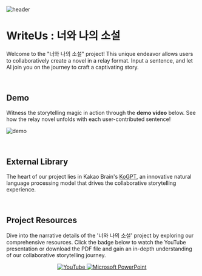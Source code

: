 ![header](https://github.com/smmin21/WriteUs/assets/79392773/d4c65387-d799-44da-8dd1-193eca42f735)


# WriteUs : 너와 나의 소설

Welcome to the "너와 나의 소설" project! This unique endeavor allows users to collaboratively create a novel in a relay format. Input a sentence, and let AI join you on the journey to craft a captivating story.

<br>

## Demo
Witness the storytelling magic in action through the **demo video** below. See how the relay novel unfolds with each user-contributed sentence!

![demo](https://github.com/smmin21/WriteUs/assets/79392773/2f4177ea-9a3b-4d95-98c3-3a192626dff2)

<br>

## External Library

The heart of our project lies in Kakao Brain's [KoGPT](https://github.com/kakaobrain/kogpt), an innovative natural language processing model that drives the collaborative storytelling experience.



<br>

## Project Resources
Dive into the narrative details of the '너와 나의 소설' project by exploring our comprehensive resources. Click the badge below to watch the YouTube presentation or download the PDF file and gain an in-depth understanding of our collaborative storytelling journey.

<p align="center">
  <a href="https://www.youtube.com/watch?v=ckFFwVCe9pU&t=12s">
    <img src="https://img.shields.io/badge/YouTube-FF0000?style=for-the-badge&logo=youtube&logoColor=white" alt="YouTube">
  </a>
  <a href="https://github.com/smmin21/WriteUs/files/13703216/WriteUs.pdf">
    <img src="https://img.shields.io/badge/Microsoft_PowerPoint-B7472A?style=for-the-badge&logo=microsoft-powerpoint&logoColor=white" alt="Microsoft PowerPoint">
  </a>
</p>


